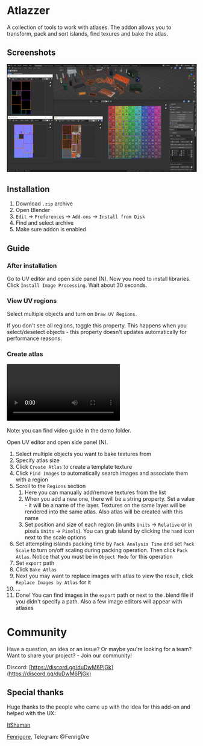 # Atlazzer

A collection of tools to work with atlases.
The addon allows you to transform, pack and sort islands, find texures and bake the atlas.

## Screenshots

![](demo/addon.png)

## Installation

1. Download `.zip` archive
1. Open Blender
1. `Edit` -> `Preferences` -> `Add-ons` -> `Install from Disk`
1. Find and select archive
1. Make sure addon is enabled

## Guide

### After installation

Go to UV editor and open side panel (N).
Now you need to install libraries.
Click `Install Image Processing`.
Wait about 30 seconds.

### View UV regions

Select multiple objects and turn on `Draw UV Regions`.

If you don't see all regions, toggle this property. This happens when you select/deselect objects - this property doesn't updates automatically for performance reasons.

### Create atlas

![](demo/guide.mp4)

Note: you can find video guide in the demo folder.

Open UV editor and open side panel (N).

1. Select multiple objects you want to bake textures from
1. Specify atlas size
1. Click `Create Atlas` to create a template texture
1. Click `Find Images` to automatically search images and associate them with a region
1. Scroll to the `Regions` section
    1. Here you can manually add/remove textures from the list
    1. When you add a new one, there will be a string property. Set a value - it will be a name of the layer. Textures on the same layer will be rendered into the same atlas. Also atlas will be created with this name
    1. Set position and size of each region (in units `Units` -> `Relative` or in pixels `Units` -> `Pixels`). You can grab island by clicking the `hand` icon next to the scale options
1. Set attempting islands packing time by `Pack Analysis Time` and set `Pack Scale` to turn on/off scaling during packing operation. Then click `Pack Atlas`. Notice that you must be in `Object Mode` for this operation
1. Set `export` path
1. Click `Bake Atlas`
1. Next you may want to replace images with atlas to view the result, click `Replace Images by Atlas` for it
1. ...
1. Done! You can find images in the `export` path or next to the .blend file if you didn't specify a path. Also a few image editors will appear with atlases

# Community

Have a question, an idea or an issue? Or maybe you're looking for a team? Want to share your project? - Join our community!

Discord: [https://discord.gg/duDwM6PjGk](https://discord.gg/duDwM6PjGk)

## Special thanks

Huge thanks to the people who came up with the idea for this add-on and helped with the UX:

[ItShaman](https://vrchat.com/home/user/usr_8491a3f9-7921-4934-894e-18ec4e404a4d)

[Fenrigore](https://vrchat.com/home/user/usr_92fefe81-8c8c-484d-9fdf-26c003a1630f), Telegram: @Fenrig0re